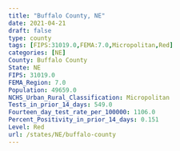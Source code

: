 ```yaml
---
title: "Buffalo County, NE"
date: 2021-04-21
draft: false
type: county
tags: [FIPS:31019.0,FEMA:7.0,Micropolitan,Red]
categories: [NE]
County: Buffalo County
State: NE
FIPS: 31019.0
FEMA_Region: 7.0
Population: 49659.0
NCHS_Urban_Rural_Classification: Micropolitan
Tests_in_prior_14_days: 549.0
Fourteen_day_test_rate_per_100000: 1106.0
Percent_Positivity_in_prior_14_days: 0.151
Level: Red
url: /states/NE/buffalo-county
---
```



